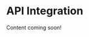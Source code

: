 # API Integration

Content coming soon!

<!-- [Real Python Article](https://realpython.com/api-integration-in-python/)
 -->
